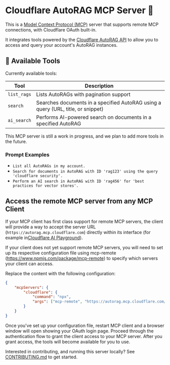 # Cloudflare AutoRAG MCP Server 📡

This is a [Model Context Protocol (MCP)](https://modelcontextprotocol.io/introduction) server that supports remote MCP
connections, with Cloudflare OAuth built-in.

It integrates tools powered by the [Cloudflare AutoRAG API](https://developers.cloudflare.com/autorag/) to allow you to access and query your account's AutoRAG instances.

## 🔨 Available Tools

Currently available tools:

| **Tool**    | **Description**                                                                  |
| ----------- | -------------------------------------------------------------------------------- |
| `list_rags` | Lists AutoRAGs with pagination support                                           |
| `search`    | Searches documents in a specified AutoRAG using a query (URL, title, or snippet) |
| `ai_search` | Performs AI-powered search on documents in a specified AutoRAG                   |

This MCP server is still a work in progress, and we plan to add more tools in the future.

### Prompt Examples

- `List all AutoRAGs in my account.`
- `Search for documents in AutoRAG with ID 'rag123' using the query 'cloudflare security'.`
- `Perform an AI search in AutoRAG with ID 'rag456' for 'best practices for vector stores'.`

## Access the remote MCP server from any MCP Client

If your MCP client has first class support for remote MCP servers, the client will provide a way to accept the server URL (`https://autorag.mcp.cloudflare.com`) directly within its interface (for example in[Cloudflare AI Playground](https://playground.ai.cloudflare.com/)).

If your client does not yet support remote MCP servers, you will need to set up its respective configuration file using mcp-remote (https://www.npmjs.com/package/mcp-remote) to specify which servers your client can access.

Replace the content with the following configuration:

```json
{
	"mcpServers": {
		"cloudflare": {
			"command": "npx",
			"args": ["mcp-remote", "https://autorag.mcp.cloudflare.com/sse"]
		}
	}
}
```

Once you've set up your configuration file, restart MCP client and a browser window will open showing your OAuth login page. Proceed through the authentication flow to grant the client access to your MCP server. After you grant access, the tools will become available for you to use.

Interested in contributing, and running this server locally? See [CONTRIBUTING.md](CONTRIBUTING.md) to get started.
